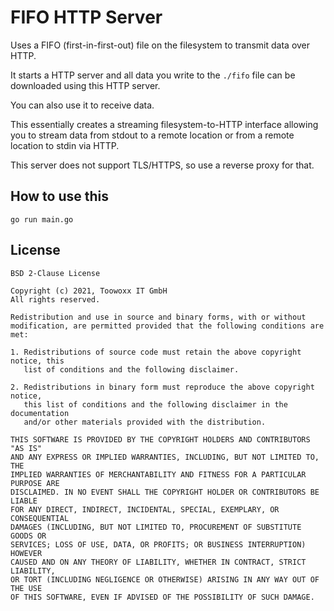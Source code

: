 # FIFO HTTP Server

Uses a FIFO (first-in-first-out) file on the filesystem to transmit data over HTTP.

It starts a HTTP server and all data you write to the `./fifo` file can be downloaded
using this HTTP server.

You can also use it to receive data.

This essentially creates a streaming filesystem-to-HTTP interface allowing you to stream data
from stdout to a remote location or from a remote location to stdin via HTTP.

This server does not support TLS/HTTPS, so use a reverse proxy for that.

## How to use this

```
go run main.go
```

## License

```
BSD 2-Clause License

Copyright (c) 2021, Toowoxx IT GmbH
All rights reserved.

Redistribution and use in source and binary forms, with or without
modification, are permitted provided that the following conditions are met:

1. Redistributions of source code must retain the above copyright notice, this
   list of conditions and the following disclaimer.

2. Redistributions in binary form must reproduce the above copyright notice,
   this list of conditions and the following disclaimer in the documentation
   and/or other materials provided with the distribution.

THIS SOFTWARE IS PROVIDED BY THE COPYRIGHT HOLDERS AND CONTRIBUTORS "AS IS"
AND ANY EXPRESS OR IMPLIED WARRANTIES, INCLUDING, BUT NOT LIMITED TO, THE
IMPLIED WARRANTIES OF MERCHANTABILITY AND FITNESS FOR A PARTICULAR PURPOSE ARE
DISCLAIMED. IN NO EVENT SHALL THE COPYRIGHT HOLDER OR CONTRIBUTORS BE LIABLE
FOR ANY DIRECT, INDIRECT, INCIDENTAL, SPECIAL, EXEMPLARY, OR CONSEQUENTIAL
DAMAGES (INCLUDING, BUT NOT LIMITED TO, PROCUREMENT OF SUBSTITUTE GOODS OR
SERVICES; LOSS OF USE, DATA, OR PROFITS; OR BUSINESS INTERRUPTION) HOWEVER
CAUSED AND ON ANY THEORY OF LIABILITY, WHETHER IN CONTRACT, STRICT LIABILITY,
OR TORT (INCLUDING NEGLIGENCE OR OTHERWISE) ARISING IN ANY WAY OUT OF THE USE
OF THIS SOFTWARE, EVEN IF ADVISED OF THE POSSIBILITY OF SUCH DAMAGE.

```
